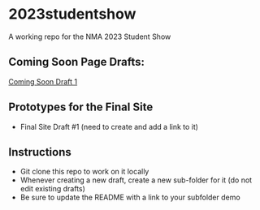 # 2023studentshow
A working repo for the NMA 2023 Student Show

## Coming Soon Page Drafts:
[Coming Soon Draft 1](newmediaarts.github.io/2023studentshow/test01-comingsoon/index.html)

## Prototypes for the Final Site
* Final Site Draft #1 (need to create and add a link to it)

## Instructions
* Git clone this repo to work on it locally
* Whenever creating a new draft, create a new sub-folder for it (do not edit existing drafts)
* Be sure to update the README with a link to your subfolder demo